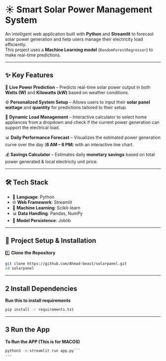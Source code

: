 # ☀️ Smart Solar Power Management System

An intelligent web application built with **Python** and **Streamlit** to forecast solar power generation and help users manage their electricity load efficiently.  
This project uses a **Machine Learning model** (`RandomForestRegressor`) to make real-time predictions.  

---

## ✨ Key Features

🔮 **Live Power Prediction** – Predicts real-time solar power output in both **Watts (W)** and **Kilowatts (kW)** based on weather conditions.  

⚙️ **Personalized System Setup** – Allows users to input their **solar panel wattage** and **quantity** for predictions tailored to their setup.  

🔌 **Dynamic Load Management** – Interactive calculator to select home appliances from a dropdown and check if the current power generation can support the electrical load.  

📊 **Daily Performance Forecast** – Visualizes the estimated power generation curve over the day (**6 AM – 6 PM**) with an interactive line chart.  

💰 **Savings Calculator** – Estimates daily **monetary savings** based on total power generated & local electricity unit price.  

---

## 🛠 Tech Stack

- 🐍 **Language**: Python  
- 🌐 **Web Framework**: Streamlit  
- 🤖 **Machine Learning**: Scikit-learn  
- 📊 **Data Handling**: Pandas, NumPy  
- 💾 **Model Persistence**: Joblib  

---

## 🚀 Project Setup & Installation

1️⃣ **Clone the Repository**  
  ```bash
git clone https://github.com/Ahmad-beast/solarpanel.git
cd solarpanel
  ```
---
## 2 Install Dependencies

**Run this to install requirements**
  ```bash
pip install -r requirements.txt
  ```
---  
## 3 Run the App
**To Run the APP (This is for MACOS)**
  ```bash
python3 -m streamlit run app.py```
---
